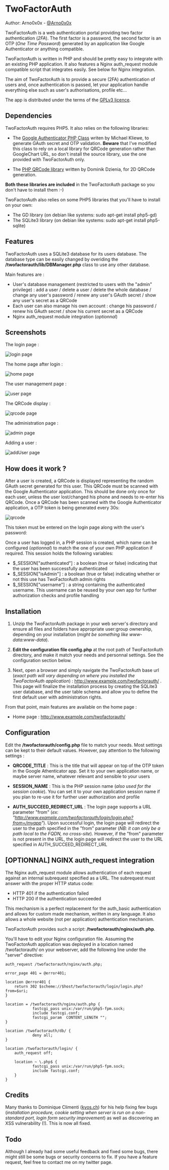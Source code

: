 TwoFactorAuth
============

Author: Arno0x0x - [@Arno0x0x](http://twitter.com/Arno0x0x)

TwoFactorAuth is a web authentication portal providing two factor authentication (*2FA*). The first factor is a password, the second factor is an OTP (*One Time Password*) generated by an application like Google Authenticator or anything compatible.

TwoFactorAuth is written in PHP and should be pretty easy to integrate with an existing PHP application. It also features a Nginx auth_request module compatible script that integrates easily. See below for Nginx integration.

The aim of TwoFactorAuth is to provide a secure (2FA) authentication of users and, once authentication is passed, let your application handle everything else such as user's authorisations, profile etc...

The app is distributed under the terms of the [GPLv3 licence](http://www.gnu.org/copyleft/gpl.html).


Dependencies
----------------

TwoFactorAuth requires PHP5. It also relies on the following libraries:

- The [Google Authenticator PHP Class](https://github.com/PHPGangsta/GoogleAuthenticator) writen by Michael Kliewe, to generate GAuth secret and OTP validation. **Beware** that I've modified this class to rely on a local library for QRCode generation rather than GoogleChart URL, so don't install the source library, use the one provided with TwoFactorAuth only.

- The [PHP QRCode library](http://phpqrcode.sourceforge.net/) written by Dominik Dzienia, for 2D QRCode generation.

**Both these libraries are included** in the TwoFactorAuth package so you don't have to install them :-)

TwoFactorAuth also relies on some PHP5 libraries that you'll have to install on your own:

- The GD library (on debian like systems: sudo apt-get install php5-gd)
- The SQLite3 library (on debian like systems: sudo apt-get install php5-sqlite)

Features
-----------

TwoFactorAuth uses a SQLite3 database for its users database. The database type can be easily changed by overiding the **/twofactorauth/lib/DBManager.php** class to use any other database.

Main features are :

- User's database management (restricted to users with the "admin" privilege) : add a user / delete a user / delete the whole database / change any user's password / renew any user's GAuth secret / show any user's secret as a QRCode
- Each user can also manage his own account : change his password / renew his GAuth secret  / show his current secret as a QRCode
- Nginx auth_request module integration (*optionnal*)

Screenshots
-----------
The login page :

![login page](http://i.imgur.com/9SBEgMV.jpg)

The home page after login :

![home page](http://i.imgur.com/jmheA9c.png)

The user management page :

![user page](http://i.imgur.com/VYkTnCl.png)

The QRCode display :

![qrcode page](http://i.imgur.com/Jm6OhXl.jpg)

The administration page :

![admin page](http://i.imgur.com/e2xSCFT.png)

Adding a user :

![addUser page](http://i.imgur.com/TwzUSvl.jpg)

How does it work ?
-----------------

After a user is created, a QRCode is displayed representing the random GAuth secret generated for this user. This QRCode must be scanned with the Google Authenticator application. This should be done only once for each user, unless the user lost/changed his phone and needs to re-enter his QRCode.
Once a QRCode has been scanned with the Google Authenticator application, a OTP token is being generated every 30s:

![qrcode](http://i.imgur.com/fJgQwZT.jpg)

This token must be entered on the login page along with the user's password:

Once a user has logged in, a PHP session is created, which name can be configured (*optionnal*) to match the one of your own PHP application if required. This session holds the following variables:

- $_SESSION["authenticated"] : a boolean (true or false) indicating that the user has been successfully authenticated
- $_SESSION["isAdmin"] : a boolean (true or false) indicating whether or not this use has TwoFactorAuth admin rights 
- $_SESSION["username"] :  a string containing the authenticated username. This username can be reused by your own app for further authorization checks and profile handling


Installation
------------
1. Unzip the TwoFactorAuth package in your web server's directory and ensure all files and folders have appropriate user:group ownership, depending on your installation (*might be something like www-data:www-data*).

2. **Edit the configuration file config.php** at the root path of TwoFactorAuth directory, and make it match your needs and personnal settings. See the configuration section below.

3. Next, open a browser and simply navigate the TwoFactorAuth base url (*exact path will vary depending on where you installed the TwoFactorAuth application*) :
http://www.example.com/twofactorauth/ . This page will finalize the installation process by creating the SQLite3 user database, and the user table schema and allow you to define the first default user with administration rights.

From that point, main features are available on the home page :

- Home page : http://www.example.com/twofactorauth/


Configuration
--------------
Edit the **/twofactorauth/config.php** file to match your needs. Most settings can be kept to their default values. However, pay attention to the following settings :

- **QRCODE_TITLE** : This is the title that will appear on top of the OTP token in the Google Athenticator app. Set it to your own application name, or maybe server name, whatever relevant and sensible to your users

- **SESSION_NAME** : This is the PHP session name (*also used for the session cookie*). You can set it to your own application session name if you plan to re-use it for further user authorization and profile

- **AUTH\_SUCCEED\_REDIRECT\_URL** : The login page supports a URL parameter "from" (*ex: "http://www.example.com/twofactorauth/login/login.php?from=/myapp"*). Upon successful login, the login page will redirect the user to the path specified in the "from" parameter (*NB: it can only be a path local to the FQDN, no cross-site*). However, if the "from" parameter is not present in the URL, the login page will redirect the user to the URL specified in AUTH\_SUCCEED\_REDIRECT\_URL


[OPTIONNAL] NGINX auth_request integration
---------------------
The Nginx auth_request module allows authentication of each request against an internal subrequest specified as a URL. The subrequest must answer with the proper HTTP status code:

- HTTP 401 if the authentication failed
- HTTP 200 if the authentication succeeded

This mechanism is a perfect replacement for the auth_basic authentication and allows for custom made mechanism, written in any language. It also allows a whole website (not per application) authentication mechanism.

TwoFactorAuth provides such a script: **/twofactorauth/nginx/auth.php**.

You'll have to edit your Nginx configuration file. Assuming the TwoFactorAuth application was deployed in a location named /twofactorauth/ on your webserver, add the following line under the "server" directive:


    auth_request /twofactorauth/nginx/auth.php;

    error_page 401 = @error401;
 
    location @error401 {
		return 302 $scheme://$host/twofactorauth/login/login.php?from=$uri;
    }

    location = /twofactorauth/nginx/auth.php {
                fastcgi_pass unix:/var/run/php5-fpm.sock;
                include fastcgi.conf;
                fastcgi_param  CONTENT_LENGTH "";
    }
 
    location /twofactorauth/db/ {
				deny all;
	}
	
    location /twofactorauth/login/ {
		auth_request off;

		location ~ \.php$ {
				fastcgi_pass unix:/var/run/php5-fpm.sock;
				include fastcgi.conf;
		}
    }

Credits
--------
Many thanks to Dominique Climenti ([kyos.ch](http://kyos.ch)) for his help fixing few bugs (*installation procedure, cookie setting when server is run on a non-standard port, login form security improvement*) as well as discovering an XSS vulnerability (!). This is now all fixed.

Todo
--------
Although I already had some useful feedback and fixed some bugs, there might still be some bugs or security concerns to fix. If you have a feature request, feel free to contact me on my twitter page.